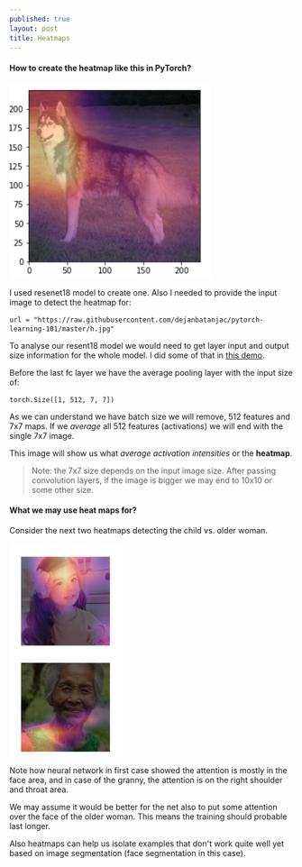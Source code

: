 ```yaml
---
published: true
layout: post
title: Heatmaps
---
```


#### How to create the heatmap like this in PyTorch?

![IMG](/images/heatmap1.png)

I used resenet18 model to create one. Also I needed to provide the input image to detect the heatmap for:

    url = "https://raw.githubusercontent.com/dejanbatanjac/pytorch-learning-101/master/h.jpg"

To analyse our resent18 model we would need to get layer input and output size information for the whole model. I did some of that in [this demo](https://gist.github.com/dejanbatanjac/61329992b21fa0e8e02a1d8a5c38079d).

Before the last fc layer we have the average pooling layer with the input size of:

    torch.Size([1, 512, 7, 7])

As we can understand we have batch size we will remove, 512 features and 7x7 maps. If we *average* all 512 features (activations) we will end with the single 7x7 image.

This image will show us what *average activation intensities* or the **heatmap**. 

> Note: the 7x7 size depends on the input image size. After passing convolution layers, if the image is bigger we may end to 10x10 or some other size.

#### What we may use heat maps for?

Consider the next two heatmaps detecting the child vs. older woman.

![IMG](/images/heatmap2.png) 

Note how neural network in first case showed the attention is mostly in the face area, and in case of the granny, the attention is on the right shoulder and throat area. 

We may assume it would be better for the net also to put some attention over the face of the older woman. This means the training should probable last longer.

Also heatmaps can help us isolate examples that don't work quite well yet based on image segmentation (face segmentation in this case). 

